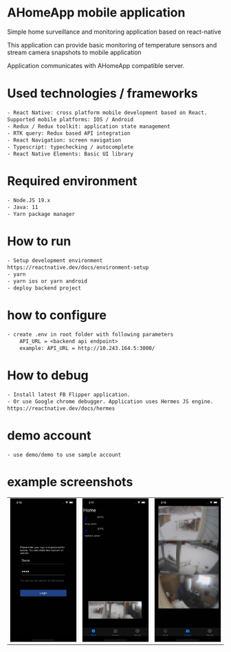 # AHomeApp mobile application
Simple home surveillance and monitoring application based on react-native

This application can provide basic monitoring of temperature sensors and stream
camera snapshots to mobile application


Application communicates with AHomeApp compatible server. 

# Used technologies / frameworks
    - React Native: cross platform mobile development based on React. Supported mobile platforms: IOS / Android 
    - Redux / Redux toolkit: application state management
    - RTK query: Redux based API integration
    - React Navigation: screen navigation
    - Typescript: typechecking / autocomplete
    - React Native Elements: Basic UI library


# Required environment
    - Node.JS 19.x
    - Java: 11
    - Yarn package manager


# How to run 
    - Setup development environment https://reactnative.dev/docs/environment-setup
    - yarn 
    - yarn ios or yarn android
    - deploy backend project 

# how to configure
    - create .env in root folder with following parameters
        API_URL = <backend api endpoint>
        example: API_URL = http://10.243.164.5:3000/

    


# How to debug
    - Install latest FB Flipper application. 
    - Or use Google chrome debugger. Application uses Hermes JS engine. https://reactnative.dev/docs/hermes 


# demo account
    - use demo/demo to use sample account

# example screenshots
<table>
<tr><td><img alt="AhomeApp 1" width="170px" src="./demo/app_1.png"></td>
    <td><img alt="AhomeApp 2" width="170px" src="./demo/app_2.png"></td>
    <td><img alt="AhomeApp 3" width="170px" src="./demo/app_3.png"></td>
</tr>

</table>